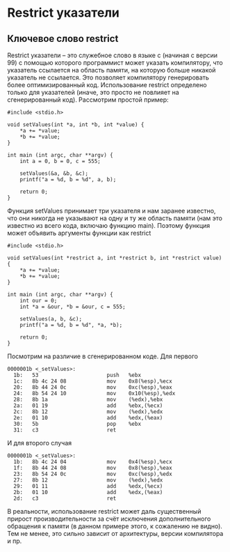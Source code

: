 # Restrict указатели
## Ключевое слово restrict

Restrict указатели – это служебное слово в языке с (начиная с версии 99) с помощью которого программист может указать компилятору, что указатель ссылается на область памяти, на которую больше никакой указатель не ссылается. Это позволяет компилятору генерировать более оптимизированный код.
Использование restrict определено только для указателей (иначе, это просто не повлияет на сгенерированный код). Рассмотрим простой пример:

```
#include <stdio.h>

void setValues(int *a, int *b, int *value) {
	*a += *value;
	*b += *value;
}

int main (int argc, char **argv) {
	int a = 0, b = 0, c = 555;
	
	setValues(&a, &b, &c);
	printf("a = %d, b = %d", a, b);
	
	return 0;
}
```

Функция setValues принимает три указателя и нам заранее известно, что они никогда не указывают на одну и ту же область памяти (нам это известно из всего кода, включаю функцию main). Поэтому функция может объявить аргументы функции как restrict

```
#include <stdio.h>

void setValues(int *restrict a, int *restrict b, int *restrict value) {
	*a += *value;
	*b += *value;
}

int main (int argc, char **argv) {
	int our = 0;
	int *a = &our, *b = &our, c = 555;
	
	setValues(a, b, &c);
	printf("a = %d, b = %d", *a, *b);
	
	return 0;
}
```

Посмотрим на различие в сгенерированном коде. Для первого

```
0000001b <_setValues>:
  1b:   53                      push   %ebx
  1c:   8b 4c 24 08          	mov    0x8(%esp),%ecx
  20:   8b 44 24 0c          	mov    0xc(%esp),%eax
  24:   8b 54 24 10          	mov    0x10(%esp),%edx
  28:   8b 1a                	mov    (%edx),%ebx
  2a:   01 19                	add    %ebx,(%ecx)
  2c:   8b 12                	mov    (%edx),%edx
  2e:   01 10                   add    %edx,(%eax)
  30:   5b                      pop    %ebx
  31:   c3                      ret
```

И для второго случая

```
0000001b <_setValues>:
  1b:	8b 4c 24 04          	mov    0x4(%esp),%ecx
  1f:	8b 44 24 08          	mov    0x8(%esp),%eax
  23:	8b 54 24 0c          	mov    0xc(%esp),%edx
  27:	8b 12                	mov    (%edx),%edx
  29:	01 11                	add    %edx,(%ecx)
  2b:	01 10                	add    %edx,(%eax)
  2d:	c3                   	ret
```

В реальности, использование restrict может даль существенный прирост производительности за счёт исключения дополнительного обращения к памяти (в данном примере этого, к сожалению не видно). Тем не менее, это сильно зависит от архитектуры, версии компилятора и пр.

